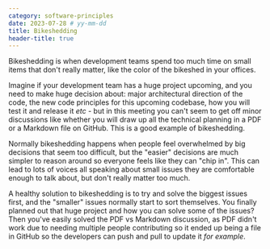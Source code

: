```yaml
---
category: software-principles
date: 2023-07-28 # yy-mm-dd
title: Bikeshedding
header-title: true
---
```


Bikeshedding is when development teams spend too much time on small items that don't really matter, like the color of the bikeshed in your offices.

Imagine if your development team has a huge project upcoming, and you need to make huge decision about: major architectural direction of the code, the new code principles for this upcoming codebase, how you will test it and release it *etc* - but in this meeting you can't seem to get off minor discussions like whether you will draw up all the technical planning in a PDF or a Markdown file on GitHub. This is a good example of bikeshedding.

Normally bikeshedding happens when people feel overwhelmed by big decisions that seem too difficult, but the "easier" decisions are much simpler to reason around so everyone feels like they can "chip in". This can lead to lots of voices all speaking about small issues they are comfortable enough to talk about, but don't really matter too much.

A healthy solution to bikeshedding is to try and solve the biggest issues first, and the "smaller" issues normally start to sort themselves. You finally planned out that huge project and how you can solve some of the issues? Then you've easily solved the PDF vs Markdown discussion, as PDF didn't work due to needing multiple people contributing so it ended up being a file in GitHub so the developers can push and pull to update it *for example*.